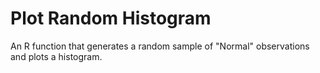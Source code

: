 # Plot Random Histogram

An R function that generates a random sample of "Normal" observations
and plots a histogram.
